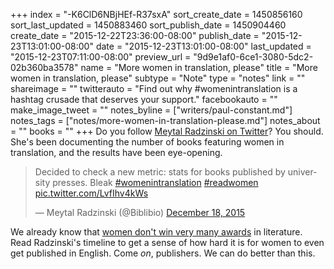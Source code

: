+++
index = "-K6ClD6NBjHEf-R37sxA"
sort_create_date = 1450856160
sort_last_updated = 1450883460
sort_publish_date = 1450904460
create_date = "2015-12-22T23:36:00-08:00"
publish_date = "2015-12-23T13:01:00-08:00"
date = "2015-12-23T13:01:00-08:00"
last_updated = "2015-12-23T07:11:00-08:00"
preview_url = "9d9e1af0-6ce1-3080-5dc2-02b360ba3578"
name = "More women in translation, please"
title = "More women in translation, please"
subtype = "Note"
type = "notes"
link = ""
shareimage = ""
twitterauto = "Find out why #womenintranslation is a hashtag crusade that deserves your support."
facebookauto = ""
make_image_tweet = ""
notes_byline = ["writers/paul-constant.md"]
notes_tags = ["notes/more-women-in-translation-please.md"]
notes_about = ""
books = ""
+++
Do you follow [Meytal Radzinski on Twitter](https://twitter.com/Biblibio)? You should. She's been documenting the number of books featuring women in translation, and the results have been eye-opening.

<blockquote class="twitter-tweet" lang="en"><p lang="en" dir="ltr">Decided to check a new metric: stats for books published by university presses. Bleak <a href="https://twitter.com/hashtag/womenintranslation?src=hash">#womenintranslation</a> <a href="https://twitter.com/hashtag/readwomen?src=hash">#readwomen</a> <a href="https://t.co/LvfIhv4kWs">pic.twitter.com/LvfIhv4kWs</a></p>&mdash; Meytal Radzinski (@Biblibio) <a href="https://twitter.com/Biblibio/status/677799886574759936">December 18, 2015</a></blockquote>

We already know that [women don't win very many awards](http://seattlereviewofbooks.com/notes/2015/07/27/talking-with-nicola-griffith-about-the-importance-of-counting-womens-stories/) in literature. Read Radzinski's timeline to get a sense of how hard it is for women to even get published in English. Come *on*, publishers. We can do better than this.